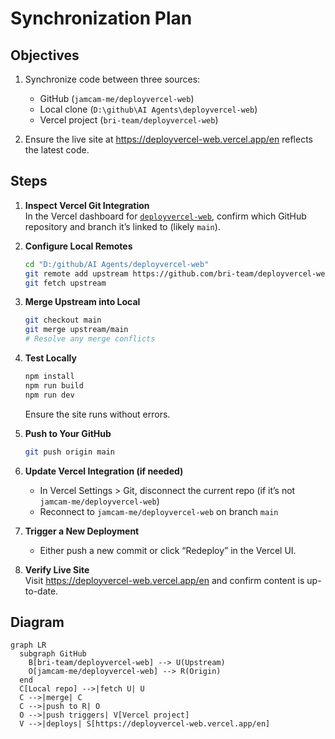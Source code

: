 # Synchronization Plan

## Objectives
1. Synchronize code between three sources:
   - GitHub (`jamcam-me/deployvercel-web`)
   - Local clone (`D:\github\AI Agents\deployvercel-web`)
   - Vercel project (`bri-team/deployvercel-web`)

2. Ensure the live site at https://deployvercel-web.vercel.app/en reflects the latest code.

## Steps

1. **Inspect Vercel Git Integration**  
   In the Vercel dashboard for [`deployvercel-web`](https://vercel.com/bri-team/deployvercel-web/HNcdUUarohq3dwBjosLEetaT9QKw/source), confirm which GitHub repository and branch it’s linked to (likely `main`).

2. **Configure Local Remotes**  
   ```bash
   cd "D:/github/AI Agents/deployvercel-web"
   git remote add upstream https://github.com/bri-team/deployvercel-web.git
   git fetch upstream
   ```

3. **Merge Upstream into Local**  
   ```bash
   git checkout main
   git merge upstream/main
   # Resolve any merge conflicts
   ```

4. **Test Locally**  
   ```bash
   npm install
   npm run build
   npm run dev
   ```
   Ensure the site runs without errors.

5. **Push to Your GitHub**  
   ```bash
   git push origin main
   ```

6. **Update Vercel Integration (if needed)**  
   - In Vercel Settings > Git, disconnect the current repo (if it’s not `jamcam-me/deployvercel-web`)  
   - Reconnect to `jamcam-me/deployvercel-web` on branch `main`

7. **Trigger a New Deployment**  
   - Either push a new commit or click “Redeploy” in the Vercel UI.

8. **Verify Live Site**  
   Visit https://deployvercel-web.vercel.app/en and confirm content is up-to-date.

## Diagram
```mermaid
graph LR
  subgraph GitHub
    B[bri-team/deployvercel-web] --> U(Upstream)
    O[jamcam-me/deployvercel-web] --> R(Origin)
  end
  C[Local repo] -->|fetch U| U
  C -->|merge| C
  C -->|push to R| O
  O -->|push triggers| V[Vercel project]
  V -->|deploys| S[https://deployvercel-web.vercel.app/en]